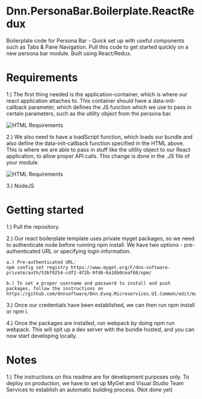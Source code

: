 # Dnn.PersonaBar.Boilerplate.ReactRedux

Boilerplate code for Persona Bar - Quick set up with useful components such as Tabs & Pane Navigation. 
Pull this code to get started quickly on a new persona bar module. Built using React/Redux.

# Requirements

1.) The first thing needed is the application-container, which is where our react application attaches to.
    This container should have a data-init-callback parameter, which defines the JS function which we use to
    pass in certain parameters, such as the utility object from the persona bar.

![HTML Requirements](/readme/htmlRequirements.png "HTML Requirements")

2.) We also need to have a loadScript function, which loads our bundle and also define the data-init-callback function specified in the HTML above. This is where we are able to pass in stuff like the utility object to our React application, to allow proper API calls. This change is done in the .JS file of your module.

![HTML Requirements](/readme/jsRequirements.png "HTML Requirements")

3.) NodeJS

# Getting started

1.) Pull the repository.

2.) Our react boilerplate template uses private myget packages, so we need to authenticate node before running npm install.
    We have two options - pre-authenticated URL or specifying login information.
    
    a.) Pre-authenticated URL:
    npm config set registry https://www.myget.org/F/dnn-software-private/auth/53bf0254-cdf2-4f2b-9fd6-6a10b0ceaf68/npm/
    
    b.) To set a proper username and password to install and push packages, follow the instructions on 
    https://github.com/dnnsoftware/Dnn.Evoq.Microservices.UI.Common/edit/master/readme.md
    
3.) Once our credentials have been established, we can then run npm install or npm i.

4.) Once the packages are installed, run webpack by doing npm run webpack. This will spit up a dev server with the bundle hosted, and you can now start developing locally.

# Notes

1.) The instructions on this readme are for development purposes only. To deploy on production, we have to set up MyGet and Visual Studio Team Services to establish an automatic building process. (Not done yet)
